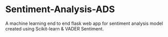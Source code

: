 # Sentiment-Analysis-ADS
A machine learning end to end flask web app for sentiment analysis model created using Scikit-learn &amp; VADER Sentiment. <br />

